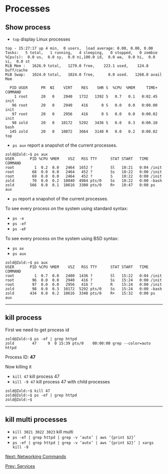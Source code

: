 # Processes

## Show process

* `top` display Linux processes

``` console
top - 15:27:17 up 4 min,  0 users,  load average: 0.00, 0.00, 0.00
Tasks:   5 total,   1 running,   4 sleeping,   0 stopped,   0 zombie
%Cpu(s):  0.0 us,  0.0 sy,  0.0 ni,100.0 id,  0.0 wa,  0.0 hi,  0.0 si,  0.0 st
MiB Mem :   1626.9 total,   1279.0 free,    223.1 used,    124.8 buff/cache
MiB Swap:   1024.0 total,   1024.0 free,      0.0 used.   1268.0 avail Mem

  PID USER      PR  NI    VIRT    RES    SHR S  %CPU  %MEM     TIME+ COMMAND
    1 root      20   0    2940   1732   1392 S   0.7   0.1   0:02.45 init
   96 root      20   0    2940    416      0 S   0.0   0.0   0:00.00 init
   97 root      20   0    2956    416      0 S   0.0   0.0   0:00.02 init
   98 zold      20   0   10172   5292   3436 S   0.0   0.3   0:00.10 bash
  145 zold      20   0   10872   3664   3148 R   0.0   0.2   0:00.02 top
```

* `ps aux` report a snapshot of the current processes.

``` console
zold@Zold:~$ ps aux
USER       PID %CPU %MEM    VSZ   RSS TTY      STAT START   TIME COMMAND
root         1  0.2  0.0   2464  1652 ?        Sl   10:21   0:04 /init
root        68  0.0  0.0   2464   452 ?        Ss   10:22   0:00 /init
root        69  0.0  0.0   2464   452 ?        S    10:22   0:00 /init
zold        70  0.0  0.2  10040  4984 pts/0    Ss   10:22   0:00 -bash
zold       566  0.0  0.1  10616  3300 pts/0    R+   10:47   0:00 ps aux
```

* `ps` report a snapshot of the current processes.

To see every process on the system using standard syntax:

* `ps -e`
* `ps -ef`
* `ps -eF`

To see every process on the system using BSD syntax:

* `ps ax`
* `ps aux`

``` console
zold@Zold:~$ ps aux
USER       PID %CPU %MEM    VSZ   RSS TTY      STAT START   TIME COMMAND
root         1  0.7  0.0   2400  1436 ?        Sl   15:22   0:04 /init
root        96  0.0  0.0   2940   416 ?        Ss   15:24   0:00 /init
root        97  0.0  0.0   2956   416 ?        R    15:24   0:00 /init
zold        98  0.0  0.3  10172  5292 pts/0    Ss   15:24   0:00 -bash
zold       434  0.0  0.2  10616  3348 pts/0    R+   15:32   0:00 ps aux
```

***

## kill process

First we need to get process id

``` console
zold@Zold:~$ ps -ef | grep httpd
zold        47     9  0 15:39 pts/0    00:00:00 grep --color=auto httpd
```

Process ID: **47**

Now killing it

* `kill 47` kill process 47
* `kill -9 47` kill process 47 with child processes

``` console
zold@Zold:~$ kill 47
zold@Zold:~$ ps -ef | grep httpd
zold@Zold:~$
```

***

## kill multi processes

* `kill 3021 3022 3023` kill multi
* `ps -ef | grep httpd | grep -v ‘auto’ | aws ‘{print $2}’`
* `ps -ef | grep httpd | grep -v ‘auto’ | aws ‘{print $2}’ | xargs kill -9`

[Next: Networking Commands](./Networking%20Commands.md)

[Prev: Services](./Services.md)
